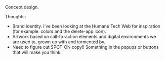 Concept design.

Thoughts:
- Brand identity. I've been looking at the Humane Tech Web for inspiration (for example: colors and the delete-app icon).
- Artwork based on call-to-action elements and digital environments we are used to, grown up with and tormented by.
- Need to figure out SPOT-ON copy!! Something in the popups or buttons that will make you think

